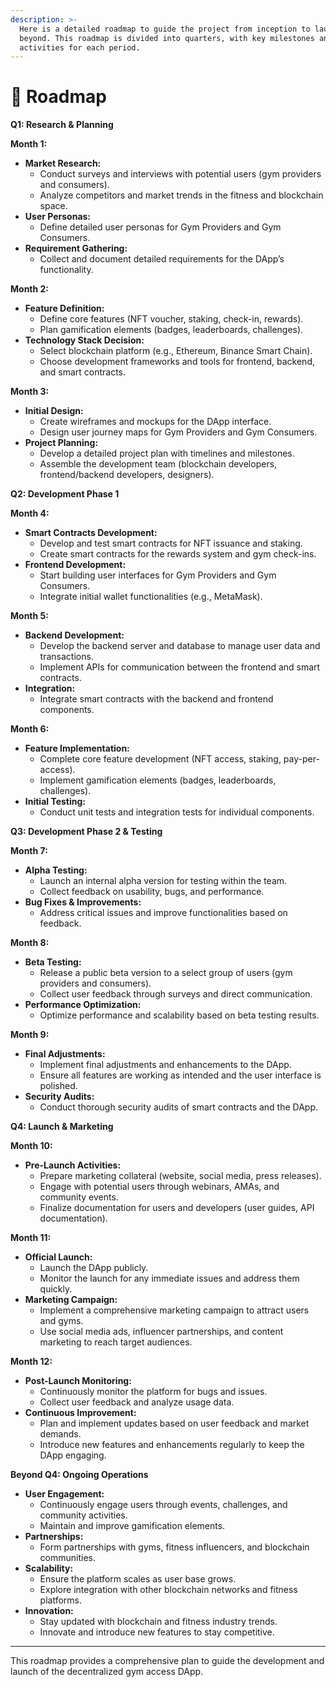 ```yaml
---
description: >-
  Here is a detailed roadmap to guide the project from inception to launch and
  beyond. This roadmap is divided into quarters, with key milestones and
  activities for each period.
---
```


# 🐢 Roadmap

**Q1: Research & Planning**

**Month 1:**

* **Market Research:**
  * Conduct surveys and interviews with potential users (gym providers and consumers).
  * Analyze competitors and market trends in the fitness and blockchain space.
* **User Personas:**
  * Define detailed user personas for Gym Providers and Gym Consumers.
* **Requirement Gathering:**
  * Collect and document detailed requirements for the DApp’s functionality.

**Month 2:**

* **Feature Definition:**
  * Define core features (NFT voucher, staking, check-in, rewards).
  * Plan gamification elements (badges, leaderboards, challenges).
* **Technology Stack Decision:**
  * Select blockchain platform (e.g., Ethereum, Binance Smart Chain).
  * Choose development frameworks and tools for frontend, backend, and smart contracts.

**Month 3:**

* **Initial Design:**
  * Create wireframes and mockups for the DApp interface.
  * Design user journey maps for Gym Providers and Gym Consumers.
* **Project Planning:**
  * Develop a detailed project plan with timelines and milestones.
  * Assemble the development team (blockchain developers, frontend/backend developers, designers).

**Q2: Development Phase 1**

**Month 4:**

* **Smart Contracts Development:**
  * Develop and test smart contracts for NFT issuance and staking.
  * Create smart contracts for the rewards system and gym check-ins.
* **Frontend Development:**
  * Start building user interfaces for Gym Providers and Gym Consumers.
  * Integrate initial wallet functionalities (e.g., MetaMask).

**Month 5:**

* **Backend Development:**
  * Develop the backend server and database to manage user data and transactions.
  * Implement APIs for communication between the frontend and smart contracts.
* **Integration:**
  * Integrate smart contracts with the backend and frontend components.

**Month 6:**

* **Feature Implementation:**
  * Complete core feature development (NFT access, staking, pay-per-access).
  * Implement gamification elements (badges, leaderboards, challenges).
* **Initial Testing:**
  * Conduct unit tests and integration tests for individual components.

**Q3: Development Phase 2 & Testing**

**Month 7:**

* **Alpha Testing:**
  * Launch an internal alpha version for testing within the team.
  * Collect feedback on usability, bugs, and performance.
* **Bug Fixes & Improvements:**
  * Address critical issues and improve functionalities based on feedback.

**Month 8:**

* **Beta Testing:**
  * Release a public beta version to a select group of users (gym providers and consumers).
  * Collect user feedback through surveys and direct communication.
* **Performance Optimization:**
  * Optimize performance and scalability based on beta testing results.

**Month 9:**

* **Final Adjustments:**
  * Implement final adjustments and enhancements to the DApp.
  * Ensure all features are working as intended and the user interface is polished.
* **Security Audits:**
  * Conduct thorough security audits of smart contracts and the DApp.

**Q4: Launch & Marketing**

**Month 10:**

* **Pre-Launch Activities:**
  * Prepare marketing collateral (website, social media, press releases).
  * Engage with potential users through webinars, AMAs, and community events.
  * Finalize documentation for users and developers (user guides, API documentation).

**Month 11:**

* **Official Launch:**
  * Launch the DApp publicly.
  * Monitor the launch for any immediate issues and address them quickly.
* **Marketing Campaign:**
  * Implement a comprehensive marketing campaign to attract users and gyms.
  * Use social media ads, influencer partnerships, and content marketing to reach target audiences.

**Month 12:**

* **Post-Launch Monitoring:**
  * Continuously monitor the platform for bugs and issues.
  * Collect user feedback and analyze usage data.
* **Continuous Improvement:**
  * Plan and implement updates based on user feedback and market demands.
  * Introduce new features and enhancements regularly to keep the DApp engaging.

**Beyond Q4: Ongoing Operations**

* **User Engagement:**
  * Continuously engage users through events, challenges, and community activities.
  * Maintain and improve gamification elements.
* **Partnerships:**
  * Form partnerships with gyms, fitness influencers, and blockchain communities.
* **Scalability:**
  * Ensure the platform scales as user base grows.
  * Explore integration with other blockchain networks and fitness platforms.
* **Innovation:**
  * Stay updated with blockchain and fitness industry trends.
  * Innovate and introduce new features to stay competitive.

***

This roadmap provides a comprehensive plan to guide the development and launch of the decentralized gym access DApp.
